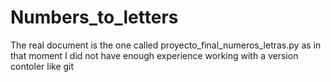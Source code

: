 # Numbers_to_letters
The real document is the one called proyecto_final_numeros_letras.py as in that moment I did not have enough experience working with a version contoler like git
